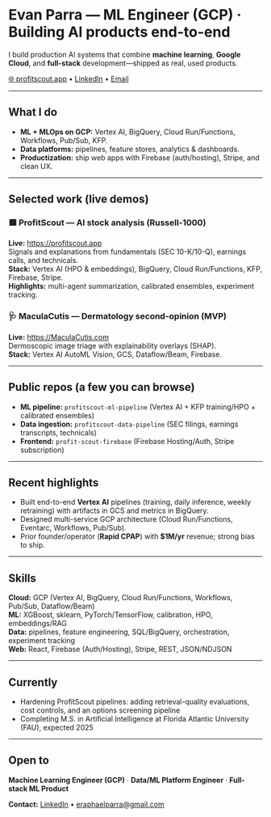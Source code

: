 # Evan Parra — ML Engineer (GCP) · Building AI products end-to-end

I build production AI systems that combine **machine learning**, **Google Cloud**, and **full-stack** development—shipped as real, used products.

[🌐 profitscout.app](https://profitscout.app) • [LinkedIn](https://www.linkedin.com/feed/) • [Email](mailto:youremail@example.com)

---

## What I do
- **ML + MLOps on GCP:** Vertex AI, BigQuery, Cloud Run/Functions, Workflows, Pub/Sub, KFP.
- **Data platforms:** pipelines, feature stores, analytics & dashboards.
- **Productization:** ship web apps with Firebase (auth/hosting), Stripe, and clean UX.

---

## Selected work (live demos)
### 🟩 ProfitScout — AI stock analysis (Russell-1000)
**Live:** https://profitscout.app  
Signals and explanations from fundamentals (SEC 10-K/10-Q), earnings calls, and technicals.  
**Stack:** Vertex AI (HPO & embeddings), BigQuery, Cloud Run/Functions, KFP, Firebase, Stripe.  
**Highlights:** multi-agent summarization, calibrated ensembles, experiment tracking.

### 🩺 MaculaCutis — Dermatology second-opinion (MVP)
**Live:** https://MaculaCutis.com  
Dermoscopic image triage with explainability overlays (SHAP).  
**Stack:** Vertex AI AutoML Vision, GCS, Dataflow/Beam, Firebase.

---

## Public repos (a few you can browse)
- **ML pipeline:** `profitscout-ml-pipeline` (Vertex AI + KFP training/HPO + calibrated ensembles)  
- **Data ingestion:** `profitscout-data-pipeline` (SEC filings, earnings transcripts, technicals)  
- **Frontend:** `profit-scout-firebase` (Firebase Hosting/Auth, Stripe subscription)

---

## Recent highlights
- Built end-to-end **Vertex AI** pipelines (training, daily inference, weekly retraining) with artifacts in GCS and metrics in BigQuery.  
- Designed multi-service GCP architecture (Cloud Run/Functions, Eventarc, Workflows, Pub/Sub).  
- Prior founder/operator (**Rapid CPAP**) with **$1M/yr** revenue; strong bias to ship.

---

## Skills
**Cloud:** GCP (Vertex AI, BigQuery, Cloud Run/Functions, Workflows, Pub/Sub, Dataflow/Beam)  
**ML:** XGBoost, sklearn, PyTorch/TensorFlow, calibration, HPO, embeddings/RAG  
**Data:** pipelines, feature engineering, SQL/BigQuery, orchestration, experiment tracking  
**Web:** React, Firebase (Auth/Hosting), Stripe, REST, JSON/NDJSON

---
## Currently
- Hardening ProfitScout pipelines: adding retrieval-quality evaluations, cost controls, and an options screening pipeline
- Completing M.S. in Artificial Intelligence at Florida Atlantic University (FAU), expected 2025

---

## Open to
**Machine Learning Engineer (GCP)** · **Data/ML Platform Engineer** · **Full-stack ML Product**

**Contact:** [LinkedIn](https://www.linkedin.com/feed/) • eraphaelparra@gmail.com


